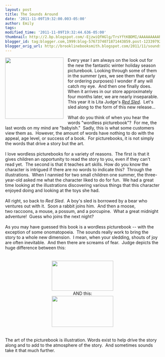 ```yaml
---
layout: post
title: The Sounds Around
date: '2011-11-09T19:32:00.003-05:00'
author: Emily
tags: 
modified_time: '2011-11-09T19:32:44.636-05:00'
thumbnail: http://2.bp.blogspot.com/-EjzwiQfHGlg/TrsYftKBDMI/AAAAAAAAAR4/psbWOvREJYY/s72-c/RedSled.jpg
blogger_id: tag:blogger.com,1999:blog-5767374071871443859.post-123397921764179933
blogger_orig_url: http://brooklinebooksmith.blogspot.com/2011/11/sounds-around.html
---
```


<div class="separator" style="clear: both; text-align: left;"><a href="http://2.bp.blogspot.com/-EjzwiQfHGlg/TrsYftKBDMI/AAAAAAAAAR4/psbWOvREJYY/s1600/RedSled.jpg" imageanchor="1" style="clear: left; float: left; margin-bottom: 1em; margin-right: 1em;"><img border="0" height="200" src="http://2.bp.blogspot.com/-EjzwiQfHGlg/TrsYftKBDMI/AAAAAAAAAR4/psbWOvREJYY/s200/RedSled.jpg" width="190" /></a>Every year I am always on the look out for the new the&nbsp;fantastic winter holiday season picturebook. Looking through some of them in the summer (yes, we see them that early for ordering purposes) I wonder&nbsp;if any will catch my eye.&nbsp; And then one finally&nbsp;does.&nbsp; When it arrives in our store approximately four months later, we are nearly inseparable.&nbsp; This year it is Lita Judge's <em><a href="http://www.brooklinebooksmith-shop.com/book/9781442420076">Red Sled</a></em>.&nbsp; Let's sled along to the form of this new release...</div><br />What do you think of when you hear the words "wordless picturebook"?&nbsp; For me, the last words on my mind are "babyish."&nbsp; Sadly, this is what some customers view them as.&nbsp; However, the amount of words have nothing to do with the appeal, age level,&nbsp;or success of a book.&nbsp; For picturebooks, it is not simply the words that drive a story but the art.<br /><br />I love wordless picturebooks for a variety of reasons.&nbsp; The first is that it gives children an opportunity to read the story to you, even if they can't read yet.&nbsp; The second is that it teaches art skills. How do you know the character is intrigued if there are no words to indicate this?&nbsp; Through the illustrations.&nbsp; When I nannied for two small children one summer, the three-year-old asked me what the character liked to do for fun.&nbsp; We had a great time looking at the illustrations discovering various things that this character enjoyed doing and looking at&nbsp;the toys she had.<br /><br />All right, so back to <em>Red Sled</em>. &nbsp;A boy's sled is borrowed by a bear who ventures out&nbsp;with it.&nbsp; Soon a rabbit joins him.&nbsp; And then a moose, two&nbsp;raccoons, a mouse, a&nbsp;possum, and a porcupine.&nbsp; What a great midnight adventure!&nbsp; Guess who joins the next night? <br /><br />As you may have guessed this book is a wordless picturebook -- with the exception of some onomatopoeia.&nbsp; The sounds really work to bring the story to a whole new dimension.&nbsp; I mean, when your sledding, shouts of joy are often inevitable.&nbsp; And then&nbsp;there are screams of fear.&nbsp;&nbsp;Judge depicts&nbsp;the huge difference between this:<br /><br /><br /><div class="separator" style="clear: both; text-align: center;"><a href="http://2.bp.blogspot.com/-is4SwB829NE/TrsYH3KYQZI/AAAAAAAAARo/nJQej0Pl1MU/s1600/_ill_whoa1.jpg" imageanchor="1" style="margin-left: 1em; margin-right: 1em;"><img border="0" height="98" src="http://2.bp.blogspot.com/-is4SwB829NE/TrsYH3KYQZI/AAAAAAAAARo/nJQej0Pl1MU/s200/_ill_whoa1.jpg" width="200" /></a></div><div class="separator" style="clear: both; text-align: center;">AND this:</div><div class="separator" style="clear: both; text-align: center;"><a href="http://4.bp.blogspot.com/-AN2Qny9-dPU/TrsYOEOmgBI/AAAAAAAAARw/Fapy9OKgYyE/s1600/_ill_whoa3.jpg" imageanchor="1" style="margin-left: 1em; margin-right: 1em;"><img border="0" height="101" src="http://4.bp.blogspot.com/-AN2Qny9-dPU/TrsYOEOmgBI/AAAAAAAAARw/Fapy9OKgYyE/s200/_ill_whoa3.jpg" width="200" /></a></div><br /><br />The art of the picturebook is illustration.  Words exist to help drive the story along and to add to the atmosphere of the story.&nbsp; And sometimes sounds take it that much further.
